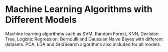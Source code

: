 # Machine Learning Algorithms with Different Models
 Machine learning algorithms such as SVM, Random Forest, KNN, Decision Tree, Logistic Regression, Bernoulli and Gaussian Naive Bayes with different datasets. PCA, LDA and GridSearch algorithms also included for all models.
